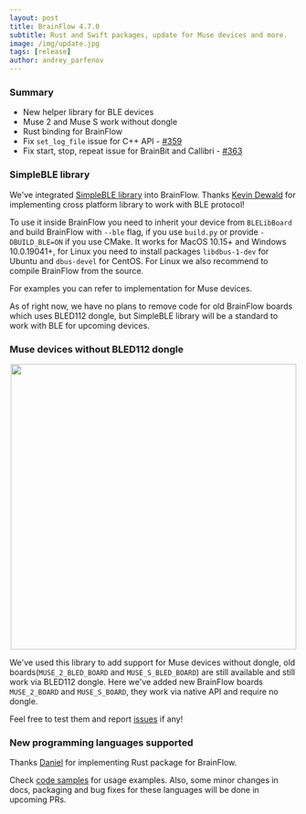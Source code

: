 ```yaml
---
layout: post
title: BrainFlow 4.7.0
subtitle: Rust and Swift packages, update for Muse devices and more.
image: /img/update.jpg
tags: [release]
author: andrey_parfenov
---
```



### Summary

* New helper library for BLE devices
* Muse 2 and Muse S work without dongle
* Rust binding for BrainFlow
* Fix `set_log_file` issue for C++ API - [#359](https://github.com/brainflow-dev/brainflow/issues/359)
* Fix start, stop, repeat issue for BrainBit and Callibri - [#363](https://github.com/brainflow-dev/brainflow/issues/363)

### SimpleBLE library 

We've integrated [SimpleBLE library](https://github.com/OpenBluetoothToolbox/SimpleBLE) into BrainFlow. Thanks [Kevin Dewald](https://github.com/kdewald) for implementing cross platform library to work with BLE protocol!

To use it inside BrainFlow you need to inherit your device from `BLELibBoard` and build BrainFlow with `--ble` flag, if you use `build.py` or provide `-DBUILD_BLE=ON` if you use CMake. It works for MacOS 10.15+ and Windows 10.0.19041+, for Linux you need to install packages `libdbus-1-dev` for Ubuntu and `dbus-devel` for CentOS. For Linux we also recommend to compile BrainFlow from the source.

For examples you can refer to implementation for Muse devices.

As of right now, we have no plans to remove code for old BrainFlow boards which uses BLED112 dongle, but SimpleBLE library will be a standard to work with BLE for upcoming devices.

### Muse devices without BLED112 dongle

<div style="text-align: center">
    <a href="https://choosemuse.com/muse-s/" title="MuseS" target="_blank" align="center">
        <img width="500" height="500" src="https://live.staticflickr.com/65535/51249005962_026502fee0.jpg">
    </a>
</div>

We've used this library to add support for Muse devices without dongle, old boards(`MUSE_2_BLED_BOARD`  and `MUSE_S_BLED_BOARD`) are still available and still work via BLED112 dongle. Here we've added new BrainFlow boards `MUSE_2_BOARD` and `MUSE_S_BOARD`, they work via native API and require no dongle. 

Feel free to test them and report [issues](https://github.com/brainflow-dev/brainflow/issues) if any!

### New programming languages supported

Thanks [Daniel](https://github.com/trobanga) for implementing Rust package for BrainFlow.

Check [code samples](https://brainflow.readthedocs.io/en/stable/Examples.html) for usage examples. Also, some minor changes in docs, packaging and bug fixes for these languages will be done in upcoming PRs. 
